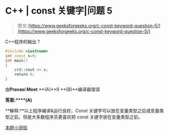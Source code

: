# C++ | const 关键字|问题 5

> 原文:[https://www.geeksforgeeks.org/c-const-keyword-question-5/](https://www.geeksforgeeks.org/c-const-keyword-question-5/)

C++程序的输出？

```cpp
#include <iostream>
int const s=9;
int main()
{
    std::cout << s;
    return 0;
}
```

由**Pravasi Meet**
**(A)**9
**(B)**编译器错误

**答案:****(A)**

**解释:**以上程序编译&运行良好。Const 关键字可以放在变量类型之后或变量类型之前。但是大多数程序员更喜欢把 const 关键字放在变量类型之前。

[本题小测验](https://www.geeksforgeeks.org/c-plus-plus-gq/const-keyword-gq/)